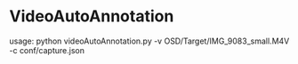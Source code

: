 # VideoAutoAnnotation

usage:
python videoAutoAnnotation.py -v OSD/Target/IMG_9083_small.M4V -c conf/capture.json
